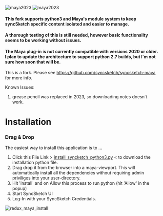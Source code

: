 ![maya2023](https://img.shields.io/badge/Maya2023-tested-brightgreen.svg)
![maya2023](https://img.shields.io/badge/Maya2022-tested-brightgreen.svg)

#### This fork supports python3 and Maya's module system to keep syncSketch specific content isolated and easier to manage.

#### A thorough testing of this is still needed, however basic functionality seems to be working without issues.

#### The Maya plug-in is not currently compatible with versions 2020 or older. I plan to update the architecture to support python 2.7 builds, but I'm not sure how soon that will be. 

This is a fork. Please see https://github.com/syncsketch/syncsketch-maya for more info.

Known Issues:
1. grease pencil was replaced in 2023, so downloading notes doesn't work.


# Installation

### Drag & Drop

The easiest way to install this application is to ...
1. Click this File Link > [install_syncketch_python3.py](https://github.com/Nathanieljla/syncsketch-maya/releases/download/v1.3.5-alpha/install_syncsketch_python3.py#install) < to download the installation python file.
2. Drag drop it from the browser into a maya-viewport. 
This will automatically install all the dependencies without requiring admin priviliges into your user-directory.
3. Hit 'Install' and on Allow this process to run python (hit 'Allow' in the popup)
4. Start SyncSketch UI
5. Log-In with your SyncSketch Credentials.

![redux_maya_install](https://user-images.githubusercontent.com/10859650/72236028-0bec0e80-358a-11ea-92da-9fdc698e50e7.gif)
